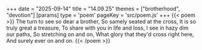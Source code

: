+++
date = "2025-09-14"
title = "14.09.25"
themes = ["brotherhood", "devotion"]
[params]
  type = 'poem'
  pageKey = 'src/poem.js'
+++
{{< poem >}}
The turn to see so dear a brother,
So samely seated at the cross,
It is so truly great a treasure,
To share with you in life and loss,
I see in hazy dim our paths,
So stretching on and on,
What glory that they'd cross right here,
And surely ever on and on.
{{< /poem >}}